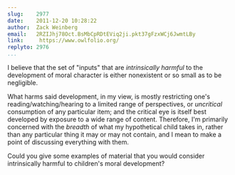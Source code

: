```yaml
---
slug:    2977
date:    2011-12-20 10:28:22
author:  Zack Weinberg
email:   2RZIJhj78Oct.BsMbCpRDtEViq2ji.pkt37gFzxWCj6JwmtLBy
link:     https://www.owlfolio.org/
replyto: 2976
...
```


I believe that the set of "inputs" that are <i>intrinsically
harmful</i> to the development of moral character is either
nonexistent or so small as to be negligible.

What harms said development, in my view, is mostly restricting one's
reading/watching/hearing to a limited range of perspectives, or
<i>uncritical</i> consumption of any particular item; and the critical
eye is itself best developed by exposure to a wide range of content.
Therefore, I'm primarily concerned with the <i>breadth</i> of what my
hypothetical child takes in, rather than any particular thing it may
or may not contain, and I mean to make a point of discussing
everything with them.

Could you give some examples of material that you would consider
intrinsically harmful to children's moral development?
